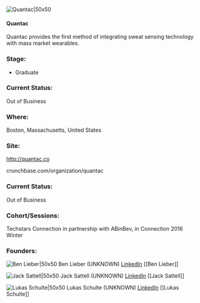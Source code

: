 

![Quantac|50x50](https://apimg.techstars.com/connect/images/image_files/584da541bbe36fd3f1000018/original/Quantac_Updated_Logo_revised.png)

#### Quantac
Quantac provides the first method of integrating sweat sensing technology with mass market wearables.

### Stage: 
 - Graduate 

### Current Status: 
Out of Business

### Where:
Boston, Massachusetts, United States

### Site:
http://quantac.co



crunchbase.com/organization/quantac

### Current Status: 
Out of Business

### Cohort/Sessions: 
Techstars Connection in partnership with ABinBev, in Connection 2016 Winter

### Founders: 

![Ben Lieber|50x50](https://apimg.techstars.com/connect/images/image_files/583f3bef808320c430000003/original/lieber.jpg) Ben Lieber (UNKNOWN) [LinkedIn](https://linkedin.com/in/benjamin-lieber-5207a980) [[Ben Lieber]]

![Jack Sattell|50x50](https://apimg.techstars.com/connect/images/image_files/57d717c0a93e9f9611000035/original/IMG_4795.JPG) Jack Sattell (UNKNOWN) [LinkedIn](https://linkedin.com/in/jack-sattell-19396748) [[Jack Sattell]]

![Lukas Schulte|50x50](https://apimg.techstars.com/connect/images/image_files/57d85c41bbe36fa361000007/original/Lukas_profile.jpg) Lukas Schulte (UNKNOWN) [LinkedIn](https://linkedin.com/in/lukas-schulte-a6b16254) [[Lukas Schulte]]


